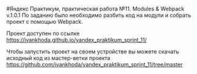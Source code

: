 #Яндекс Практикум, практическая работа №11. Modules & Webpack
v.1.0.1
По заданию было необходимо разбить код на модули и собрать проект с помощью  Webpack.

Проект доступен по ссылке https://ivankhoda.github.io/yandex_praktikum_sprint_11/

Чтобы запустить проект на своем устройстве вы можете скачать исходный код из мастер-ветки проекта https://github.com/ivankhoda/yandex_praktikum_sprint_11/tree/master